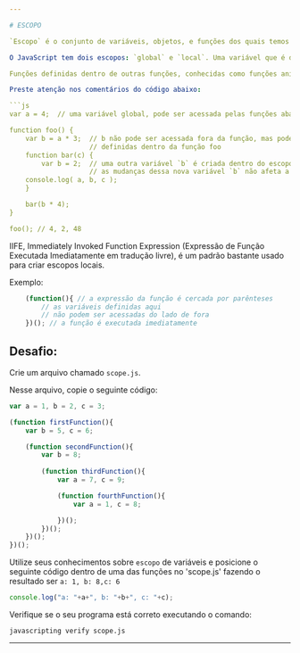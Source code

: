 ```yaml
---

# ESCOPO

`Escopo` é o conjunto de variáveis, objetos, e funções dos quais temos acesso.

O JavaScript tem dois escopos: `global` e `local`. Uma variável que é declarada fora da definição de uma função é uma variável `global`, e o seu valor pode ser acessado e modificado á partir de qualquer parte do seu programa. Uma variável que é declarada dentro da definição de uma função é `local`. Ela é criada e destruída toda vez que a função é executada, e não pode ser acessada por qualquer código fora da função.

Funções definidas dentro de outras funções, conhecidas como funções aninhadas, tem acesso ao escopo da função pai. 

Preste atenção nos comentários do código abaixo:

```js
var a = 4;	// uma variável global, pode ser acessada pelas funções abaixo

function foo() {
	var b = a * 3;	// b não pode ser acessada fora da função, mas pode ser acessada pelas funções
					// definidas dentro da função foo
	function bar(c) {
		var b = 2;  // uma outra variável `b` é criada dentro do escopo da função bar
					// as mudanças dessa nova variável `b` não afeta a outra variável `b`
	console.log( a, b, c );
	}

	bar(b * 4);
}

foo(); // 4, 2, 48
```
IIFE, Immediately Invoked Function Expression (Expressão de Função Executada Imediatamente em tradução livre), é um padrão bastante usado para criar escopos locais.

Exemplo:
```js
	(function(){ // a expressão da função é cercada por parênteses
		// as variáveis definidas aqui
		// não podem ser acessadas do lado de fora
	})(); // a função é executada imediatamente
```
## Desafio:

Crie um arquivo chamado `scope.js`.

Nesse arquivo, copie o seguinte código:
```js
var a = 1, b = 2, c = 3;

(function firstFunction(){
	var b = 5, c = 6;

	(function secondFunction(){
		var b = 8;
		
		(function thirdFunction(){
			var a = 7, c = 9;

			(function fourthFunction(){
				var a = 1, c = 8;

			})();
		})();
	})();
})();
```

Utilize seus conhecimentos sobre `escopo` de variáveis e posicione o seguinte código dentro de uma das funções no 'scope.js'
fazendo o resultado ser `a: 1, b: 8,c: 6`
```js
console.log("a: "+a+", b: "+b+", c: "+c);
```

Verifique se o seu programa está correto executando o comando:

`javascripting verify scope.js`

---
```

